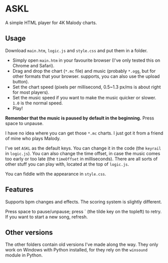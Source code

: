 # ASKL
A simple HTML player for 4K Malody charts.

## Usage

Download `main.htm`, `logic.js` and `style.css` and put them in a folder.

- Simply open `main.htm` in your favourite browser (I've only tested this on Chrome and Safari).
- Drag and drop the chart (`*.mc` file) and music (probably `*.ogg`, but for other formats that your browser.
supports, you can also use the upload button).
- Set the chart speed (pixels per millisecond, 0.5~1.3 px/ms is about right for most players).
- Set the music speed if you want to make the music quicker or slower. `1.0` is the normal speed.
- Play!

**Remember that the music is paused by default in the beginning.** Press space to unpause.

I have no idea where you can get those `*.mc` charts. I just got it from a friend of mine who plays Malody.

I've set `ASKL` as the default keys. You can change it in the code (the `keyrail` in `logic.js`).
You can also change the time offset, in case the music comes too early or too late (the `timeOffset` in milliseconds).
There are all sorts of other stuff you can play with, located at the top of `logic.js`.

You can fiddle with the appearance in `style.css`.

## Features

Supports bpm changes and effects. The scoring system is slightly different.

Press space to pause/unpause; press \` (the tilde key on the topleft) to retry. If you want to start a new song, refresh.

## Other versions

The other folders contain old versions I've made along the way.
They only work on Windows with Python installed, for they rely on the `winsound` module in Python.
